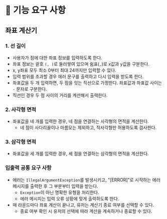 # 🚀 기능 요구 사항
## 좌표 계산기 
### 1. 선 길이
* 사용자가 점에 대한 좌표 정보를 입력하도록 한다.
* 좌표 정보는 괄호 `(, )`로 둘러쌓여 있으며 쉼표(`,`)로 x값과 y값을 구분한다.
* x, y좌표 모두 최소 0부터 최대 24까지만 입력할 수 있다.
* 입력 범위를 초과할 경우 에러 문구를 출력하고 다시 입력을 받도록 한다.
* 좌표값을 두 개 입력하면, 두 점을 잇는 직선으로 가정한다. 좌표값과 좌표값 사이는 `-` 문자로 구분한다.
* 직선인 경우 두 점 사이의 거리를 계산해서 출력한다.

### 2. 사각형 면적
* 좌표값을 네 개를 입력한 경우, 네 점을 연결하는 사각형의 면적을 계산한다.
  * 네 점이 사다리꼴이나 마름모는 제외하고, 직사각형만 허용하도록 검사한다.

### 3. 삼각형 면적
* 좌표값을 세 개를 입력한 경우, 세 점을 연결하는 삼각형의 면적을 계산한다.

### 입출력 공통 요구 사항
* 에러는 `IllegalArgumentException`를 발생시키고, "[ERROR]"로 시작하는 에러 메시지를 출력한 후 그 부분부터 입력을 받는다.
  * `Exception`이 아닌 명확한 유형을 처리한다.
  * 에러 메시지는 입력 오류 상황에 맞게 출력하도록 한다.
* 매 라운드마다 좌표 계산이 끝나고, 유저는 계산기 종료 여부를 선택할 수 있다.
  * 종료 여부 확인 시 유저의 선택에 따라 계산을 계속하거나 종료할 수 있다.